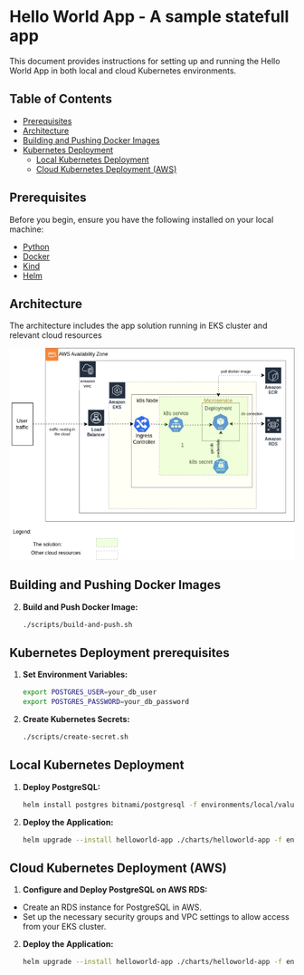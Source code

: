 # Hello World App - A sample statefull app

This document provides instructions for setting up and running the Hello World App in both local and cloud Kubernetes environments.

## Table of Contents

- [Prerequisites](#prerequisites)
- [Architecture](#architecture)
- [Building and Pushing Docker Images](#building-and-pushing-docker-images)
- [Kubernetes Deployment](#kubernetes-deployment)
  - [Local Kubernetes Deployment](#local-kubernetes-deployment)
  - [Cloud Kubernetes Deployment (AWS)](#cloud-kubernetes-deployment-aws)


## Prerequisites

Before you begin, ensure you have the following installed on your local machine:

- [Python](https://www.python.org/downloads/)
- [Docker](https://www.docker.com/products/docker-desktop)
- [Kind](https://kind.sigs.k8s.io/docs/user/quick-start/)
- [Helm](https://helm.sh/docs/intro/install/)

## Architecture

The architecture includes the app solution running in EKS cluster and relevant cloud resources

![Architecture Diagram](./docs/cloud-diagram.png)

## Building and Pushing Docker Images
2. **Build and Push Docker Image:**

   ```sh
   ./scripts/build-and-push.sh
   ```


## Kubernetes Deployment prerequisites

1. **Set Environment Variables:**

   ```sh
   export POSTGRES_USER=your_db_user
   export POSTGRES_PASSWORD=your_db_password
   ```


2. **Create Kubernetes Secrets:**

   ```sh
   ./scripts/create-secret.sh
   ```

## Local Kubernetes Deployment
1. **Deploy PostgreSQL:**

   ```sh
   helm install postgres bitnami/postgresql -f environments/local/values.yaml

   ```
2. **Deploy the Application:**

   ```sh
   helm upgrade --install helloworld-app ./charts/helloworld-app -f environments/local/values.yaml --set postgresql.username=$POSTGRES_USER --set postgresql.password=$POSTGRES_PASSWORD

   ```

## Cloud Kubernetes Deployment (AWS)
1. **Configure and Deploy PostgreSQL on AWS RDS:**
- Create an RDS instance for PostgreSQL in AWS.
- Set up the necessary security groups and VPC settings to allow access from your EKS cluster.
2. **Deploy the Application:**

   ```sh
   helm upgrade --install helloworld-app ./charts/helloworld-app -f environments/aws/values.yaml --set postgresql.username=$POSTGRES_USER --set postgresql.password=$POSTGRES_PASSWORD

   ```

